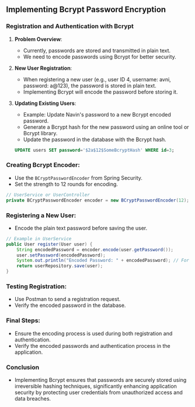 ## Implementing Bcrypt Password Encryption

### Registration and Authentication with Bcrypt

1. **Problem Overview**:

   - Currently, passwords are stored and transmitted in plain text.
   - We need to encode passwords using Bcrypt for better security.

2. **New User Registration**:

   - When registering a new user (e.g., user ID 4, username: avni, password: a@123), the password is stored in plain text.
   - Implementing Bcrypt will encode the password before storing it.

3. **Updating Existing Users**:

   - Example: Update Navin's password to a new Bcrypt encoded password.
   - Generate a Bcrypt hash for the new password using an online tool or Bcrypt library.
   - Update the password in the database with the Bcrypt hash.

   ```sql
   UPDATE users SET password='$2a$12$SomeBcryptHash' WHERE id=3;
   ```

### Creating Bcrypt Encoder:

- Use the `BCryptPasswordEncoder` from Spring Security.
- Set the strength to 12 rounds for encoding.

```java
// UserService or UserController
private BCryptPasswordEncoder encoder = new BCryptPasswordEncoder(12); // Strength set to 12 rounds
```

### Registering a New User:

- Encode the plain text password before saving the user.

```java
// Example in UserService
public User register(User user) {
    String encodedPassword = encoder.encode(user.getPassword());
    user.setPassword(encodedPassword);
    System.out.println("Encoded Password: " + encodedPassword); // For learning purposes
    return userRepository.save(user);
}
```

### Testing Registration:

- Use Postman to send a registration request.
- Verify the encoded password in the database.

### Final Steps:

- Ensure the encoding process is used during both registration and authentication.
- Verify the encoded passwords and authentication process in the application.

### Conclusion

- Implementing Bcrypt ensures that passwords are securely stored using irreversible hashing techniques, significantly enhancing application security by protecting user credentials from unauthorized access and data breaches.
